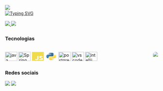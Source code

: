 <div>
  <a href="https://github.com/DenverCoder1/readme-typing-svg">
    <img src="https://readme-typing-svg.herokuapp.com?font=lucida+console&duration=4000&pause=1500&color=3DA47A&width=435&lines=Olá+👋"/>
    <br>
    <img src="https://readme-typing-svg.herokuapp.com?font=lucida+console&weight=900&size=18&duration=4000&pause=2000&color=3DA47A&width=435&lines=Meu+nome+%C3%A9+Bruno+Monteiro+Bispo;Seja+bem+vindo(a)+ao+meu+perfil!;Estou+sempre+estudando..." alt="Typing SVG" />
  </a>

</div>

<br>
<!-- GitHub status -->
<div>
  <a href="https://github.com/anuraghazra/github-readme-stats">
    <img height="180em" src="https://github-readme-stats.vercel.app/api?username=bispobr&rank_icon=github&count_private=false&theme=vue-dark&locale=pt-br&show_icons=true"/>
    <img height="180em" src="https://github-readme-stats.vercel.app/api/top-langs/?username=bispobr&locale=pt-br&hide_title=false&theme=vue-dark&layout=compact"/>
  </a>
 </div>

  ##
 
<!-- Tecnologia mais ultilizadas -->
###  Tecnologias
<div style="display: inline_block"><br>
  <img align="center" height="30" width="40" title="java" src="https://cdn.jsdelivr.net/gh/devicons/devicon/icons/java/java-original.svg"/>
  <img align="center" height="30" width="40" title="Spring" src="https://cdn.jsdelivr.net/gh/devicons/devicon/icons/spring/spring-original.svg"/>
  <img align="center" height="30" width="40" title="javascript" src="https://raw.githubusercontent.com/devicons/devicon/master/icons/javascript/javascript-plain.svg"/>
  <img align="center" height="30" width="40" title="python" src="https://raw.githubusercontent.com/devicons/devicon/master/icons/python/python-original.svg"/>
  <img align="center" height="30" width="40" title="postgresql" src="https://cdn.jsdelivr.net/gh/devicons/devicon/icons/postgresql/postgresql-original.svg"/>
  <img align="center" height="30" width="40" title="vscode" src="https://cdn.jsdelivr.net/gh/devicons/devicon/icons/vscode/vscode-original.svg"/>
  <img align="center" height="30" width="40" title="intellij"  src="https://cdn.jsdelivr.net/gh/devicons/devicon/icons/intellij/intellij-original.svg"/>
  <img align="right" height="150" style="border-radius:50px;" src="https://media.tenor.com/D55R-SuFKGgAAAAC/kids-goku-peace.gif"/>

</div>

  ##
### Redes sociais
<!-- Redes sociais -->
<div> 
  <a href="mailto:mail.google.com"><img src="https://img.shields.io/badge/-Gmail-%23333?style=for-the-badge&logo=gmail&logoColor=white" target="_blank"></a>
  <a href="https://www.linkedin.com/" target="_blank"><img src="https://img.shields.io/badge/-LinkedIn-%230077B5?style=for-the-badge&logo=linkedin&logoColor=white" target="_blank"></a> 
</div>




